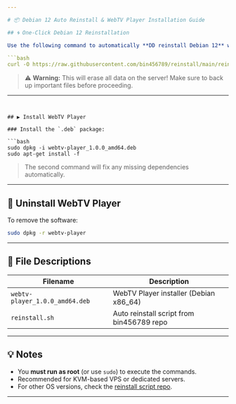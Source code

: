 ```yaml
---

# 📦 Debian 12 Auto Reinstall & WebTV Player Installation Guide

## 🌀 One-Click Debian 12 Reinstallation

Use the following command to automatically **DD reinstall Debian 12** with the login password set to `123456`:

```bash
curl -O https://raw.githubusercontent.com/bin456789/reinstall/main/reinstall.sh && bash reinstall.sh debian 12 --password 123456 && reboot
```

> ⚠️ **Warning:** This will erase all data on the server! Make sure to back up important files before proceeding.

---
```


## ▶️ Install WebTV Player

### Install the `.deb` package:

```bash
sudo dpkg -i webtv-player_1.0.0_amd64.deb
sudo apt-get install -f
```

> The second command will fix any missing dependencies automatically.

---

## 🧹 Uninstall WebTV Player

To remove the software:

```bash
sudo dpkg -r webtv-player
```

---

## 📂 File Descriptions

| Filename                       | Description                               |
| ------------------------------ | ----------------------------------------- |
| `webtv-player_1.0.0_amd64.deb` | WebTV Player installer (Debian x86\_64)   |
| `reinstall.sh`                 | Auto reinstall script from bin456789 repo |

---

## 💡 Notes

* You **must run as root** (or use `sudo`) to execute the commands.
* Recommended for KVM-based VPS or dedicated servers.
* For other OS versions, check the [reinstall script repo](https://github.com/bin456789/reinstall).

---

